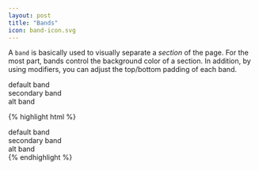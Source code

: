 ```yaml
---
layout: post
title: "Bands"
icon: band-icon.svg
---
```

A `band` is basically used to visually separate a _section_ of the page. For the most part, bands control the background color of a section. In addition, by using modifiers, you can adjust the top/bottom padding of each band.

<div class="demo">
    <div class="demo--section">
        <div class="band demo--block--SPACE">default band</div>
        <div class="band band--secondary demo--block--SPACE">secondary band</div>
        <div class="band band--alt demo--block--SPACE">alt band</div>
    </div>

{% highlight html %}
<html>
    <body>
        <div class="band">
            default band
        </div>
        <div class="band band--secondary">
            secondary band
        </div>
        <div class="band band--alt">
            alt band
        </div>
    </body>
</html>
{% endhighlight %}
</div>
